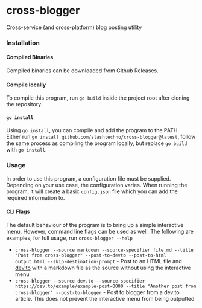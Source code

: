 # cross-blogger  
Cross-service (and cross-platform) blog posting utility  

### Installation  
#### Compiled Binaries  
Compiled binaries can be downloaded from Github Releases.  
#### Compile locally  
To compile this program, run `go build` inside the project root after cloning the repository.  
#### `go install`  
Using `go install`, you can compile and add the program to the PATH.  
Either run `go install github.com/slashtechno/cross-blogger@latest`, follow the same process as compiling the program locally, but replace `go build` with `go install`.  

### Usage  
In order to use this program, a configuration file must be supplied. Depending on your use case, the configuration varies. When running the program, it will create a basic `config.json` file which you can add the required information to.   
#### CLI Flags  
The default behaviour of the program is to bring up a simple interactive menu. However, command line flags can be used as well. The following are examples, for full usage, run `cross-blogger --help`  
* `cross-blogger --source markdown --source-specifier file.md --title "Post from cross-blogger" --post-to-devto --post-to-html output.html --skip-destination-prompt` - Post to an HTML file and [dev.to](https://dev.to/) with a markdown file as the source without using the interactive menu  
* `cross-blogger --source dev.to --source-specifier https://dev.to/example/example-post-0000 --title "Another post from cross-blogger" --post-to-blogger` - Post to blogger from a dev.to article. This does not prevent the interactive menu from being outputted  
